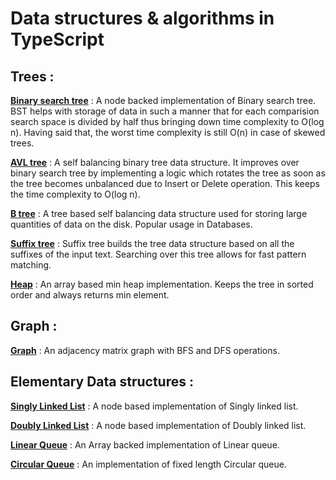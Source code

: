 # Data structures & algorithms in TypeScript


## Trees : 

[**Binary search tree**](https://github.com/ajaythapliyal/data-structure-algorithms/blob/main/src/tree/binarySearchTree.ts) : A node backed implementation of Binary search tree. BST helps with storage of data in such a manner that for each comparision search space is divided by half thus bringing down time complexity to O(log n). Having said that, the worst time complexity is still O(n) in case of skewed trees. 

[**AVL tree**](https://github.com/ajaythapliyal/data-structure-algorithms/blob/main/src/tree/avlTree.ts) : A self balancing binary tree data structure. It improves over binary search tree by implementing a logic which rotates the tree as soon as the tree becomes unbalanced due to Insert or Delete operation. This keeps the time complexity to O(log n).

[**B tree**](https://github.com/ajaythapliyal/data-structure-algorithms/blob/main/src/tree/bTree.ts) : A tree based self balancing data structure used for storing large quantities of data on the disk. Popular usage in Databases.

[**Suffix tree**](https://github.com/ajaythapliyal/data-structure-algorithms/blob/main/src/tree/suffixTree.ts) : Suffix tree builds the tree data structure based on all the suffixes of the input text. Searching over this tree allows for fast pattern matching.

[**Heap**](https://github.com/ajaythapliyal/data-structure-algorithms/blob/main/src/tree/heap.ts) : An array based min heap implementation. Keeps the tree in sorted order and always returns min element.


## Graph :

[**Graph**](https://github.com/ajaythapliyal/data-structure-algorithms/blob/main/src/tree/suffixTree.ts) : An adjacency matrix graph with BFS and DFS operations.


## Elementary Data structures : 

[**Singly Linked List**](https://github.com/ajaythapliyal/data-structure-algorithms/blob/main/src/linkedList/singlyLinkedList.ts) : A node based implementation of Singly linked list.

[**Doubly Linked List**](https://github.com/ajaythapliyal/data-structure-algorithms/blob/main/src/linkedList/doublyLinkedList.ts) : A node based implementation of Doubly linked list.

[**Linear Queue**](https://github.com/ajaythapliyal/data-structure-algorithms/blob/main/src/queue/LinearArrayQueue.ts) : An Array backed implementation of Linear queue.

[**Circular Queue**](https://github.com/ajaythapliyal/data-structure-algorithms/blob/main/src/queue/CircularArrayQueue.ts) : An implementation of fixed length Circular queue.
